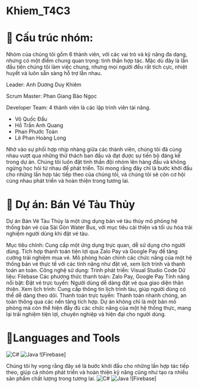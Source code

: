 # Khiem_T4C3
# 👥 Cấu trúc nhóm:

Nhóm của chúng tôi gồm 6 thành viên, với các vai trò và kỹ năng đa dạng, nhưng có một điểm chung quan trọng: tinh thần hợp tác. Mặc dù đây là lần đầu tiên chúng tôi làm việc chung, nhưng mọi người đều rất tích cực, nhiệt huyết và luôn sẵn sàng hỗ trợ lẫn nhau.

Leader: Anh Dương Duy Khiêm

Scrum Master: Phan Giang Bảo Ngọc 

Developer Team: 4 thành viên là các lập trình viên tài năng.

- Võ Quốc Đẩu
- Hồ Trần Anh Quang
- Phan Phước Toàn
- Lê Phan Hoàng Long
  
Nhờ vào sự phối hợp nhịp nhàng giữa các thành viên, chúng tôi đã cùng nhau vượt qua những thử thách ban đầu và đạt được sự tiến bộ đáng kể trong dự án. Chúng tôi luôn đặt tinh thần đội nhóm lên hàng đầu và không ngừng học hỏi từ nhau để phát triển.
Tôi mong rằng đây chỉ là bước khởi đầu cho những lần hợp tác tiếp theo của chúng tôi, và chúng tôi sẽ còn cơ hội cùng nhau phát triển và hoàn thiện trong tương lai.

# 🎯 Dự án: Bán Vé Tàu Thủy
Dự án Bán Vé Tàu Thủy là một ứng dụng bán vé tàu thủy mô phỏng hệ thống bán vé của Sài Gòn Water Bus, với mục tiêu cải thiện và tối ưu hóa trải nghiệm người dùng khi đặt vé tàu.

Mục tiêu chính:
Cung cấp một ứng dụng trực quan, dễ sử dụng cho người dùng.
Tích hợp thanh toán tiện lợi qua Zalo Pay và Google Pay để tăng cường trải nghiệm mua vé.
Mô phỏng hoàn chỉnh các chức năng của một hệ thống bán vé thực tế với các tính năng như đặt vé, xem lịch trình và thanh toán an toàn.
Công nghệ sử dụng:
Trình phát triển: Visual Studio Code
Dữ liệu: Filebase
Các phương thức thanh toán: Zalo Pay, Google Pay
Tính năng nổi bật:
Đặt vé trực tuyến: Người dùng dễ dàng đặt vé qua giao diện thân thiện.
Xem lịch trình: Cung cấp thông tin lịch trình tàu, giúp người dùng có thể dễ dàng theo dõi.
Thanh toán trực tuyến: Thanh toán nhanh chóng, an toàn thông qua các nền tảng tích hợp.
Dự án không chỉ là một bản mô phỏng mà còn thể hiện đầy đủ các chức năng của một hệ thống thực, mang lại trải nghiệm tiện lợi, chuyên nghiệp và hiện đại cho người dùng.

# 🔧Languages and Tools
![C#](https://img.shields.io/badge/c%23-%23239120.svg?style=plastic&logo=c-sharp&logoColor=white) ![Java](https://img.shields.io/badge/java-%23ED8B00.svg?style=plastic&logo=java&logoColor=white) ![Firebase]

Chúng tôi hy vọng rằng đây sẽ là bước khởi đầu cho những lần hợp tác tiếp theo, giúp cả nhóm phát triển và hoàn thiện kỹ năng cũng như tạo ra nhiều sản phẩm chất lượng trong tương lai.
![C#](https://img.shields.io/badge/c%23-%23239120.svg?style=plastic&logo=c-sharp&logoColor=white) ![Java](https://img.shields.io/badge/java-%23ED8B00.svg?style=plastic&logo=java&logoColor=white) ![Firebase]
